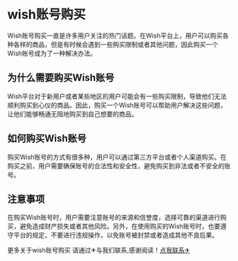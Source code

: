 # wish账号购买

Wish账号购买一直是许多用户关注的热门话题。在Wish平台上，用户可以购买各种各样的商品，但是有时候会遇到一些购买限制或者其他问题，因此购买一个Wish账号成为了一种解决办法。

## 为什么需要购买Wish账号

Wish平台对于新用户或者某些地区的用户可能会有一些购买限制，导致他们无法顺利购买到心仪的商品。因此，购买一个Wish账号可以帮助用户解决这些问题，让他们能够畅通无阻地购买到自己想要的商品。

## 如何购买Wish账号

购买Wish账号的方式有很多种，用户可以通过第三方平台或者个人渠道购买。在购买之前，用户需要确保账号的合法性和安全性，避免购买到非法或者不安全的账号。

## 注意事项

在购买Wish账号时，用户需要注意账号的来源和信誉度，选择可靠的渠道进行购买，避免造成财产损失或者其他风险。另外，在使用购买的Wish账号时，也要遵守平台的规定，不要进行违规操作，以免账号被封禁或者造成其他不良后果。

更多关于wish账号购买 请通过✈与我们联系,感谢阅读！[点我联系✈](https://gm.G208.com)